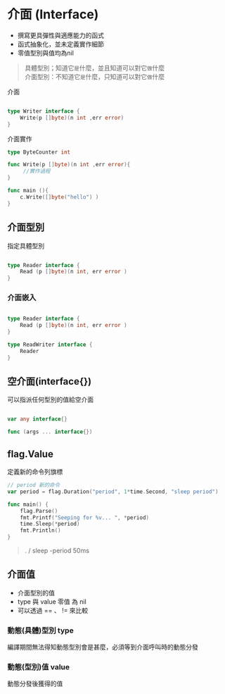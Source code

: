 # 介面 (Interface)

* 撰寫更具彈性與適應能力的函式
* 函式抽象化，並未定義實作細節
* 零值型別與值均為nil

> 具體型別；知道它`是`什麼，並且知道可以對它`做`什麼 <br>
> 介面型別：不知道它`是`什麼，只知道可以對它`做`什麼 

介面
```go

type Writer interface {
    Write(p []byte)(n int ,err error)
}

```

介面實作
```go
type ByteCounter int

func Write(p []byte)(n int ,err error){
     //實作過程 
}

func main (){
    c.Write([]byte("hello") )
}

```

## 介面型別

指定具體型別

```go

type Reader interface {
    Read (p []byte)(n int, err error )
}

```

### 介面嵌入

```go

type Reader interface {
    Read (p []byte)(n int, err error )
}

type ReadWriter interface {
    Reader
}

```
## 空介面(interface{})

可以指派任何型別的值給空介面

```go

var any interface{}

func (args ... interface{})

```

## flag.Value

定義新的命令列旗標

```go
// period 新的命令
var period = flag.Duration("period", 1*time.Second, "sleep period")

func main() {
	flag.Parse()
	fmt.Printf("Seeping for %v... ", *period)
	time.Sleep(*period)
	fmt.Println()
}

```

> . / sleep -period 50ms

## 介面值

* 介面型別的值
* type 與 value 零值 為 nil
* 可以透過 == 、 != 來比較

### 動態(具體)型別 type

編譯期間無法得知動態型別會是甚麼，必須等到介面呼叫時的動態分發

### 動態(型別)值 value

動態分發後獲得的值
